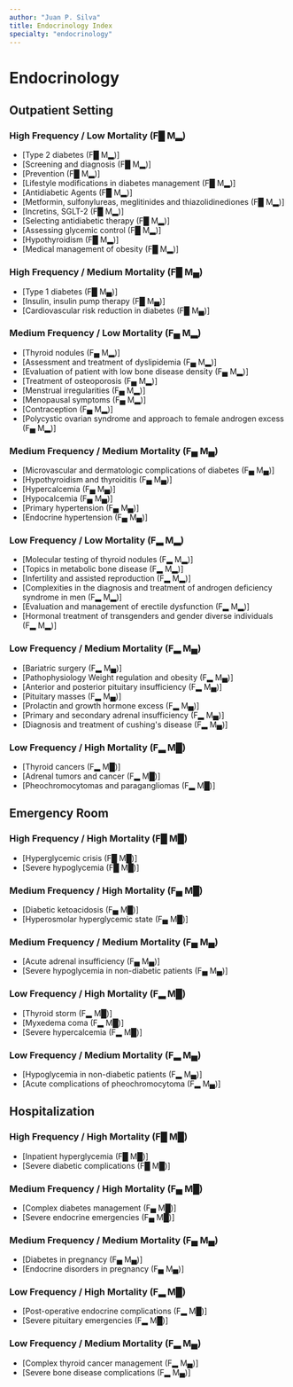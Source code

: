 ```yaml
---
author: "Juan P. Silva"
title: Endocrinology Index
specialty: "endocrinology"
---
```


# Endocrinology

## Outpatient Setting

### High Frequency / Low Mortality (F█ M▂)
- [Type 2 diabetes (F█ M▂)]
- [Screening and diagnosis (F█ M▂)]
- [Prevention (F█ M▂)]
- [Lifestyle modifications in diabetes management (F█ M▂)]
- [Antidiabetic Agents (F█ M▂)]
- [Metformin, sulfonylureas, meglitinides and thiazolidinediones (F█ M▂)]
- [Incretins, SGLT-2 (F█ M▂)]
- [Selecting antidiabetic therapy (F█ M▂)]
- [Assessing glycemic control (F█ M▂)]
- [Hypothyroidism (F█ M▂)]
- [Medical management of obesity (F█ M▂)]

### High Frequency / Medium Mortality (F█ M▄)
- [Type 1 diabetes (F█ M▄)]
- [Insulin, insulin pump therapy (F█ M▄)]
- [Cardiovascular risk reduction in diabetes (F█ M▄)]

### Medium Frequency / Low Mortality (F▄ M▂)
- [Thyroid nodules (F▄ M▂)]
- [Assessment and treatment of dyslipidemia (F▄ M▂)]
- [Evaluation of patient with low bone disease density (F▄ M▂)]
- [Treatment of osteoporosis (F▄ M▂)]
- [Menstrual irregularities (F▄ M▂)]
- [Menopausal symptoms (F▄ M▂)]
- [Contraception (F▄ M▂)]
- [Polycystic ovarian syndrome and approach to female androgen excess (F▄ M▂)]

### Medium Frequency / Medium Mortality (F▄ M▄)
- [Microvascular and dermatologic complications of diabetes (F▄ M▄)]
- [Hypothyroidism and thyroiditis (F▄ M▄)]
- [Hypercalcemia (F▄ M▄)]
- [Hypocalcemia (F▄ M▄)]
- [Primary hypertension (F▄ M▄)]
- [Endocrine hypertension (F▄ M▄)]

### Low Frequency / Low Mortality (F▂ M▂)
- [Molecular testing of thyroid nodules (F▂ M▂)]
- [Topics in metabolic bone disease (F▂ M▂)]
- [Infertility and assisted reproduction (F▂ M▂)]
- [Complexities in the diagnosis and treatment of androgen deficiency syndrome in men (F▂ M▂)]
- [Evaluation and management of erectile dysfunction (F▂ M▂)]
- [Hormonal treatment of transgenders and gender diverse individuals (F▂ M▂)]

### Low Frequency / Medium Mortality (F▂ M▄)
- [Bariatric surgery (F▂ M▄)]
- [Pathophysiology Weight regulation and obesity (F▂ M▄)]
- [Anterior and posterior pituitary insufficiency (F▂ M▄)]
- [Pituitary masses (F▂ M▄)]
- [Prolactin and growth hormone excess (F▂ M▄)]
- [Primary and secondary adrenal insufficiency (F▂ M▄)]
- [Diagnosis and treatment of cushing's disease (F▂ M▄)]

### Low Frequency / High Mortality (F▂ M█)
- [Thyroid cancers (F▂ M█)]
- [Adrenal tumors and cancer (F▂ M█)]
- [Pheochromocytomas and paragangliomas (F▂ M█)]

## Emergency Room

### High Frequency / High Mortality (F█ M█)
- [Hyperglycemic crisis (F█ M█)]
- [Severe hypoglycemia (F█ M█)]

### Medium Frequency / High Mortality (F▄ M█)
- [Diabetic ketoacidosis (F▄ M█)]
- [Hyperosmolar hyperglycemic state (F▄ M█)]

### Medium Frequency / Medium Mortality (F▄ M▄)
- [Acute adrenal insufficiency (F▄ M▄)]
- [Severe hypoglycemia in non-diabetic patients (F▄ M▄)]

### Low Frequency / High Mortality (F▂ M█)
- [Thyroid storm (F▂ M█)]
- [Myxedema coma (F▂ M█)]
- [Severe hypercalcemia (F▂ M█)]

### Low Frequency / Medium Mortality (F▂ M▄)
- [Hypoglycemia in non-diabetic patients (F▂ M▄)]
- [Acute complications of pheochromocytoma (F▂ M▄)]

## Hospitalization

### High Frequency / High Mortality (F█ M█)
- [Inpatient hyperglycemia (F█ M█)]
- [Severe diabetic complications (F█ M█)]

### Medium Frequency / High Mortality (F▄ M█)
- [Complex diabetes management (F▄ M█)]
- [Severe endocrine emergencies (F▄ M█)]

### Medium Frequency / Medium Mortality (F▄ M▄)
- [Diabetes in pregnancy (F▄ M▄)]
- [Endocrine disorders in pregnancy (F▄ M▄)]

### Low Frequency / High Mortality (F▂ M█)
- [Post-operative endocrine complications (F▂ M█)]
- [Severe pituitary emergencies (F▂ M█)]

### Low Frequency / Medium Mortality (F▂ M▄)
- [Complex thyroid cancer management (F▂ M▄)]
- [Severe bone disease complications (F▂ M▄)]